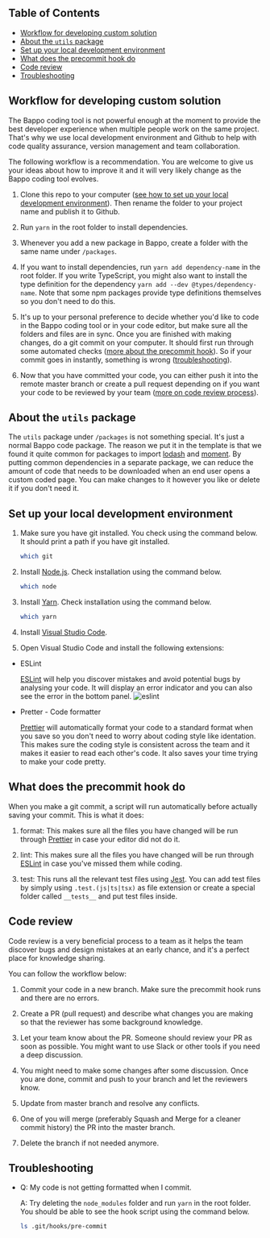 ## Table of Contents

<!-- START doctoc generated TOC please keep comment here to allow auto update -->
<!-- DON'T EDIT THIS SECTION, INSTEAD RE-RUN doctoc TO UPDATE -->

- [Workflow for developing custom solution](#workflow-for-developing-custom-solution)
- [About the `utils` package](#about-the-utils-package)
- [Set up your local development environment](#set-up-your-local-development-environment)
- [What does the precommit hook do](#what-does-the-precommit-hook-do)
- [Code review](#code-review)
- [Troubleshooting](#troubleshooting)

<!-- END doctoc generated TOC please keep comment here to allow auto update -->

## Workflow for developing custom solution

The Bappo coding tool is not powerful enough at the moment to provide the best developer experience when multiple people work on the same project. That's why we use local development environment and Github to help with code quality assurance, version management and team collaboration.

The following workflow is a recommendation. You are welcome to give us your ideas about how to improve it and it will very likely change as the Bappo coding tool evolves.

1. Clone this repo to your computer ([see how to set up your local development environment](#set-up-your-local-development-environment)). Then rename the folder to your project name and publish it to Github.

1. Run `yarn` in the root folder to install dependencies.

1. Whenever you add a new package in Bappo, create a folder with the same name under `/packages`.

1. If you want to install dependencies, run `yarn add dependency-name` in the root folder. If you write TypeScript, you might also want to install the type definition for the dependency `yarn add --dev @types/dependency-name`. Note that some npm packages provide type definitions themselves so you don't need to do this.

1. It's up to your personal preference to decide whether you'd like to code in the Bappo coding tool or in your code editor, but make sure all the folders and files are in sync. Once you are finished with making changes, do a git commit on your computer. It should first run through some automated checks ([more about the precommit hook](#what-does-the-precommit-hook-do)). So if your commit goes in instantly, something is wrong ([troubleshooting](#troubleshooting)).

1. Now that you have committed your code, you can either push it into the remote master branch or create a pull request depending on if you want your code to be reviewed by your team ([more on code review process](#code-review)).

## About the `utils` package

The `utils` package under `/packages` is not something special. It's just a normal Bappo code package. The reason we put it in the template is that we found it quite common for packages to import [lodash](https://lodash.com/) and [moment](https://momentjs.com/). By putting common dependencies in a separate package, we can reduce the amount of code that needs to be downloaded when an end user opens a custom coded page. You can make changes to it however you like or delete it if you don't need it.

## Set up your local development environment

1. Make sure you have git installed. You check using the command below. It should print a path if you have git installed.

   ```sh
   which git
   ```

1. Install [Node.js](https://nodejs.org/en/). Check installation using the command below.

   ```sh
   which node
   ```

1. Install [Yarn](https://classic.yarnpkg.com/en/docs/install/#mac-stable). Check installation using the command below.

   ```sh
   which yarn
   ```

1. Install [Visual Studio Code](https://code.visualstudio.com/).

1. Open Visual Studio Code and install the following extensions:

- ESLint

  [ESLint](https://eslint.org/) will help you discover mistakes and avoid potential bugs by analysing your code. It will display an error indicator and you can also see the error in the bottom panel.
  ![eslint](https://user-images.githubusercontent.com/10165956/90354159-bc277580-e08b-11ea-848b-0858b5355260.png)

- Pretter - Code formatter

  [Prettier](https://prettier.io/) will automatically format your code to a standard format when you save so you don't need to worry about coding style like identation. This makes sure the coding style is consistent across the team and it makes it easier to read each other's code. It also saves your time trying to make your code pretty.

## What does the precommit hook do

When you make a git commit, a script will run automatically before actually saving your commit. This is what it does:

1. format: This makes sure all the files you have changed will be run through [Prettier](https://prettier.io/) in case your editor did not do it.

1. lint: This makes sure all the files you have changed will be run through [ESLint](https://eslint.org/) in case you've missed them while coding.

1. test: This runs all the relevant test files using [Jest](https://jestjs.io/docs/en/25.x/getting-started). You can add test files by simply using `.test.(js|ts|tsx)` as file extension or create a special folder called `__tests__` and put test files inside.

## Code review

Code review is a very beneficial process to a team as it helps the team discover bugs and design mistakes at an early chance, and it's a perfect place for knowledge sharing.

You can follow the workflow below:

1. Commit your code in a new branch. Make sure the precommit hook runs and there are no errors.

1. Create a PR (pull request) and describe what changes you are making so that the reviewer has some background knowledge.

1. Let your team know about the PR. Someone should review your PR as soon as possible. You might want to use Slack or other tools if you need a deep discussion.

1. You might need to make some changes after some discussion. Once you are done, commit and push to your branch and let the reviewers know.

1. Update from master branch and resolve any conflicts.

1. One of you will merge (preferably Squash and Merge for a cleaner commit history) the PR into the master branch.

1. Delete the branch if not needed anymore.

## Troubleshooting

- Q: My code is not getting formatted when I commit.

  A: Try deleting the `node_modules` folder and run `yarn` in the root folder. You should be able to see the hook script using the command below.

  ```sh
  ls .git/hooks/pre-commit
  ```
